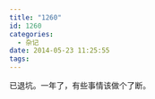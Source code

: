 ```yaml
---
title: "1260"
id: 1260
categories:
  - 杂记
date: 2014-05-23 11:25:55
tags:
---
```


已退坑。一年了，有些事情该做个了断。